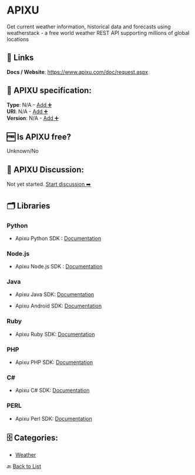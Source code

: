 # APIXU
Get current weather information, historical data and forecasts using weatherstack - a free world weather REST API supporting millions of global locations

##  🔗 Links
**Docs / Website**: https://www.apixu.com/doc/request.aspx

## 🧬 APIXU specification:
**Type**: N/A - [Add ➕](https://github.com/apis-list/apis-list/edit/main/apis-list.yaml)  
**URI**: N/A - [Add ➕](https://github.com/apis-list/apis-list/edit/main/apis-list.yaml)  
**Version**: N/A - [Add ➕](https://github.com/apis-list/apis-list/edit/main/apis-list.yaml)

## 🆓 Is APIXU free?
 Unknown/No 

## 💬 APIXU Discussion:
Not yet started. [Start discussion ➡️](https://github.com/apis-list/apis-list/discussions/new)

## 🗂️ Libraries
### Python
- Apixu Python SDK : [Documentation](https://github.com/apixu/apixu-python)

### Node.js
- Apixu Node.js SDK : [Documentation](https://github.com/apixu/apixu-nodejs)

### Java
- Apixu Java SDK: [Documentation](https://github.com/apixu/apixu-java)

- Apixu Android SDK: [Documentation](https://github.com/apixu/apixu-android)

### Ruby
- Apixu Ruby SDK: [Documentation](https://github.com/apixu/apixu-ruby)

### PHP
- Apixu PHP SDK: [Documentation](https://github.com/apixu/apixu-php)

### C#
- Apixu C# SDK: [Documentation](https://github.com/apixu/apixu-csharp)

### PERL
- Apixu Perl SDK: [Documentation](https://github.com/apixu/apixu-perl)


## 🗄️ Categories:
- [Weather](https://github.com/apis-list/apis-list#weather-)

🔙  [Back to List](https://github.com/apis-list/apis-list)
